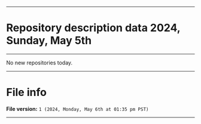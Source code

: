 
***

# Repository description data 2024, Sunday, May 5th

---

No new repositories today.

***

# File info

**File version:** `1 (2024, Monday, May 6th at 01:35 pm PST)`

***

